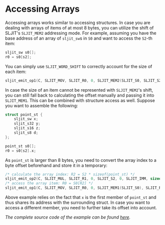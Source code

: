 # Accessing Arrays

Accessing arrays works similar to accessing structures. In case you are dealing with arrays of items of at most 8 bytes, you can utilize the shift of SLJIT's `SLJIT_MEM2` addressing mode. For example, assuming you have the base address of an array of `sljit_sw`s in `S0` and want to access the `S2`-th item:

```c
sljit_sw s0[];
r0 = s0[s2];
```

You can simply use `SLJIT_WORD_SHIFT` to correctly account for the size of each item:

```c
sljit_emit_op1(C, SLJIT_MOV, SLJIT_R0, 0, SLJIT_MEM2(SLJIT_S0, SLJIT_S2), SLJIT_WORD_SHIFT);
```

In case the size of an item cannot be represented with `SLJIT_MEM2`'s shift, you can still fall back to calculating the offset manually and passing it into `SLJIT_MEM1`. This can be combined with structure access as well. Suppose you want to assemble the following:

```c
struct point_st {
	sljit_sw x;
	sljit_s32 y;
	sljit_s16 z;
	sljit_s8 d;
};

point_st s0[];
r0 = s0[s2].x;
```

As `point_st` is larger than 8 bytes, you need to convert the array index to a byte offset beforehand and store it in a temporary:

```c
/* calculate the array index: R2 = S2 * sizeof(point_st) */
sljit_emit_op2(C, SLJIT_MUL, SLJIT_R1, 0, SLJIT_S2, 0, SLJIT_IMM, sizeof(struct point_st));
/* access the array item: R0 = S0[R2] */
sljit_emit_op1(C, SLJIT_MOV, SLJIT_R0, 0, SLJIT_MEM1(SLJIT_S0), SLJIT_R2);
```

Above example relies on the fact that `x` is the first member of `point_st` and thus shares its address with the surrounding struct. In case you want to access a different member, you need to further take its offset into account.

*The complete source code of the example can be found [here](/docs/tutorial/sources/array_access.c).*
